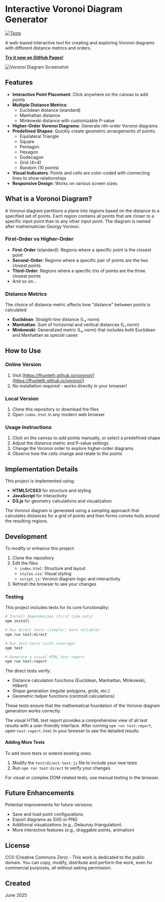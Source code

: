 # Interactive Voronoi Diagram Generator

[![Tests](https://github.com/fhunleth/voronoi/actions/workflows/tests.yml/badge.svg)](https://github.com/fhunleth/voronoi/actions/workflows/tests.yml)

A web-based interactive tool for creating and exploring Voronoi diagrams with different distance metrics and orders.

**[Try it now on GitHub Pages!](https://fhunleth.github.io/voronoi/)**

![Voronoi Diagram Screenshot](https://raw.githubusercontent.com/fhunleth/voronoi/main/screenshot.png)

## Features

- **Interactive Point Placement**: Click anywhere on the canvas to add points
- **Multiple Distance Metrics**:
  - Euclidean distance (standard)
  - Manhattan distance
  - Minkowski distance with customizable P-value
- **Higher-Order Voronoi Diagrams**: Generate nth-order Voronoi diagrams
- **Predefined Shapes**: Quickly create geometric arrangements of points:
  - Equilateral Triangle
  - Square
  - Pentagon
  - Hexagon
  - Dodecagon
  - Grid (4×4)
  - Random (10 points)
- **Visual Indicators**: Points and cells are color-coded with connecting lines to show relationships
- **Responsive Design**: Works on various screen sizes

## What is a Voronoi Diagram?

A Voronoi diagram partitions a plane into regions based on the distance to a specified set of points. Each region contains all points that are closer to a specific input point than to any other input point. The diagram is named after mathematician Georgy Voronoi.

### First-Order vs Higher-Order

- **First-Order** (standard): Regions where a specific point is the closest point
- **Second-Order**: Regions where a specific pair of points are the two closest points
- **Third-Order**: Regions where a specific trio of points are the three closest points
- And so on...

### Distance Metrics

The choice of distance metric affects how "distance" between points is calculated:

- **Euclidean**: Straight-line distance (L₂ norm)
- **Manhattan**: Sum of horizontal and vertical distances (L₁ norm)
- **Minkowski**: Generalized metric (Lₚ norm) that includes both Euclidean and Manhattan as special cases

## How to Use

### Online Version
1. Visit [https://fhunleth.github.io/voronoi/](https://fhunleth.github.io/voronoi/)
2. No installation required - works directly in your browser!

### Local Version
1. Clone this repository or download the files
2. Open `index.html` in any modern web browser

### Usage Instructions
1. Click on the canvas to add points manually, or select a predefined shape
2. Adjust the distance metric and P-value settings
3. Change the Voronoi order to explore higher-order diagrams
4. Observe how the cells change and relate to the points

## Implementation Details

This project is implemented using:

- **HTML5/CSS3** for structure and styling
- **JavaScript** for interactivity
- **D3.js** for geometry calculations and visualization

The Voronoi diagram is generated using a sampling approach that calculates distances for a grid of points and then forms convex hulls around the resulting regions.

## Development

To modify or enhance this project:

1. Clone the repository
2. Edit the files:
   - `index.html`: Structure and layout
   - `styles.css`: Visual styling
   - `script.js`: Voronoi diagram logic and interactivity
3. Refresh the browser to see your changes

### Testing

This project includes tests for its core functionality:

```bash
# Install dependencies (first time only)
npm install

# Run direct tests (simpler, more reliable)
npm run test:direct

# Run Jest tests (with coverage)
npm test

# Generate a visual HTML test report
npm run test:report
```

The direct tests verify:
- Distance calculation functions (Euclidean, Manhattan, Minkowski, Hilbert)
- Shape generation (regular polygons, grids, etc.)
- Geometric helper functions (centroid calculations)

These tests ensure that the mathematical foundation of the Voronoi diagram generation works correctly.

The visual HTML test report provides a comprehensive view of all test results with a user-friendly interface. After running `npm run test:report`, open `test-report.html` in your browser to see the detailed results.

#### Adding More Tests

To add more tests or extend existing ones:

1. Modify the `test/direct-test.js` file to include your new tests
2. Run `npm run test:direct` to verify your changes

For visual or complex DOM-related tests, use manual testing in the browser.

## Future Enhancements

Potential improvements for future versions:

- Save and load point configurations
- Export diagrams as SVG or PNG
- Additional visualizations (e.g., Delaunay triangulation)
- More interactive features (e.g., draggable points, animation)

## License

CC0 (Creative Commons Zero) - This work is dedicated to the public domain. You can copy, modify, distribute and perform the work, even for commercial purposes, all without asking permission.

## Created

June 2025
